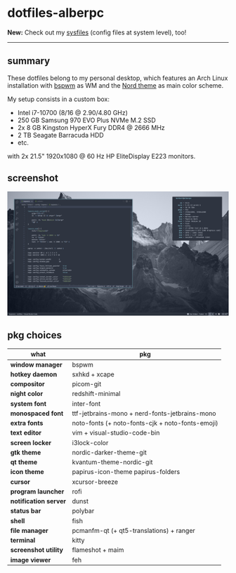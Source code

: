 # dotfiles-alberpc

**New:** Check out my [sysfiles](https://github.com/albertored11/sysfiles-alberpc) (config files at system level), too!

---

## summary

These dotfiles belong to my personal desktop, which features an Arch Linux installation with [bspwm](https://github.com/baskerville/bspwm) as WM and the [Nord theme](https://nordtheme.com/) as main color scheme.

My setup consists in a custom box:
- Intel i7-10700 (8/16 @ 2.90/4.80 GHz)
- 250 GB Samsung 970 EVO Plus NVMe M.2 SSD
- 2x 8 GB Kingston HyperX Fury DDR4 @ 2666 MHz
- 2 TB Seagate Barracuda HDD
- etc.

with 2x 21.5" 1920x1080 @ 60 Hz HP EliteDisplay E223 monitors.

## screenshot

![Screenshot](Nextcloud/Capturas%20de%20pantalla/alberpc/screenshot_20220105_224709.png)

## pkg choices

| what | pkg |
| ---- | --- |
| **window manager** | bspwm |
| **hotkey daemon** | sxhkd + xcape |
| **compositor** | picom-git |
| **night color** | redshift-minimal |
| **system font** | inter-font |
| **monospaced font** | ttf-jetbrains-mono + nerd-fonts-jetbrains-mono |
| **extra fonts** | noto-fonts (+ noto-fonts-cjk + noto-fonts-emoji) |
| **text editor** | vim + visual-studio-code-bin |
| **screen locker** | i3lock-color |
| **gtk theme** | nordic-darker-theme-git |
| **qt theme** | kvantum-theme-nordic-git |
| **icon theme** | papirus-icon-theme papirus-folders |
| **cursor** | xcursor-breeze |
| **program launcher** | rofi |
| **notification server** | dunst |
| **status bar** | polybar |
| **shell** | fish |
| **file manager** | pcmanfm-qt (+ qt5-translations) + ranger |
| **terminal** | kitty |
| **screenshot utility** | flameshot + maim |
| **image viewer** | feh |
